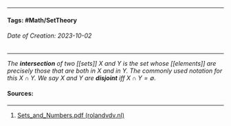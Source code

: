 __________________________________________________________________________
#### **Tags:** #Math/SetTheory 
###### *Date of Creation: 2023-10-02*
__________________________________________________________________________

*The **intersection** of two [[sets]] $X$ and $Y$ is the set whose [[elements]] are precisely those that are both in $X$ and in $Y$. The commonly used notation for this $X \cap Y$. We say $X$ and $Y$ are **disjoint** iff $X \cap Y = \emptyset$.*
#### Sources:
__________________________________________________________________________
1. [Sets_and_Numbers.pdf (rolandvdv.nl)](https://www.rolandvdv.nl/Sets_and_Numbers.pdf)